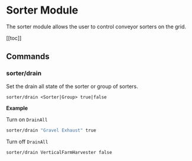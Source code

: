 # Sorter Module
<!-- [< Modules](../Modules.md) -->

The sorter module allows the user to control conveyor sorters on the grid.

[[toc]]

## Commands

### sorter/drain
Set the drain all state of the sorter or group of sorters.
```
sorter/drain <Sorter|Group> true|false
```

**Example**

Turn on `DrainAll`
```bash title="Terminal"
sorter/drain "Gravel Exhaust" true
```

Turn off `DrainAll`
```bash title="Terminal"
sorter/drain VerticalFarmHarvester false
```